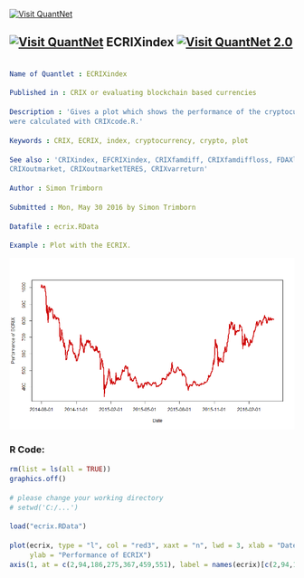 
[<img src="https://github.com/QuantLet/Styleguide-and-FAQ/blob/master/pictures/banner.png" width="880" alt="Visit QuantNet">](http://quantlet.de/index.php?p=info)

## [<img src="https://github.com/QuantLet/Styleguide-and-Validation-procedure/blob/master/pictures/qloqo.png" alt="Visit QuantNet">](http://quantlet.de/) **ECRIXindex** [<img src="https://github.com/QuantLet/Styleguide-and-Validation-procedure/blob/master/pictures/QN2.png" width="60" alt="Visit QuantNet 2.0">](http://quantlet.de/d3/ia)

```yaml

Name of Quantlet : ECRIXindex

Published in : CRIX or evaluating blockchain based currencies

Description : 'Gives a plot which shows the performance of the cryptocurrency index ECRIX. The data
were calculated with CRIXcode.R.'

Keywords : CRIX, ECRIX, index, cryptocurrency, crypto, plot

See also : 'CRIXindex, EFCRIXindex, CRIXfamdiff, CRIXfamdiffloss, FDAXloss, CRIXhnoptions,
CRIXoutmarket, CRIXoutmarketTERES, CRIXvarreturn'

Author : Simon Trimborn

Submitted : Mon, May 30 2016 by Simon Trimborn

Datafile : ecrix.RData

Example : Plot with the ECRIX.

```

![Picture1](ECRIXindex_plot.png)


### R Code:
```r
rm(list = ls(all = TRUE))
graphics.off()

# please change your working directory 
# setwd('C:/...')

load("ecrix.RData")

plot(ecrix, type = "l", col = "red3", xaxt = "n", lwd = 3, xlab = "Date", 
     ylab = "Performance of ECRIX")
axis(1, at = c(2,94,186,275,367,459,551), label = names(ecrix)[c(2,94,186,275,367,459,551)])

```
